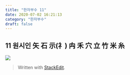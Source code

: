 ```yaml
---
title: "한자부수 11"
date: 2020-07-02 16:21:13
category: "한자부수"
draft: false
---
```

## 11 원시인 矢 石 示(礻) 禸 禾 穴 立 竹 米 糸 
![](https://i.ibb.co/dJnm78t/2020-07-03-2-43-31.png)

> Written with [StackEdit](https://stackedit.io/).
<!--stackedit_data:
eyJoaXN0b3J5IjpbMTUzNDY0MTA2MywtNTUzMTgzMTNdfQ==
-->
